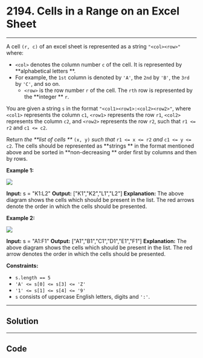 # 2194. Cells in a Range on an Excel Sheet

---

A cell `(r, c)` of an excel sheet is represented as a string `"<col><row>"` where:

  * `<col>` denotes the column number `c` of the cell. It is represented by **alphabetical letters **. 
* For example, the `1st` column is denoted by `'A'`, the `2nd` by `'B'`, the `3rd` by `'C'`, and so on.
  * `<row>` is the row number `r` of the cell. The `rth` row is represented by the **integer ** `r`.



You are given a string `s` in the format `"<col1><row1>:<col2><row2>"`, where `<col1>` represents the column `c1`, `<row1>` represents the row `r1`, `<col2>` represents the column `c2`, and `<row2>` represents the row `r2`, such that `r1 <= r2` and `c1 <= c2`.

Return _the **list of cells **_ `(x, y)` _such that_ `r1 <= x <= r2` _and_ `c1 <= y <= c2`. The cells should be represented as **strings ** in the format mentioned above and be sorted in **non-decreasing ** order first by columns and then by rows.

 

**Example 1:**

![](https://assets.leetcode.com/uploads/2022/02/08/ex1drawio.png)


**Input:** s = "K1:L2"
**Output:** ["K1","K2","L1","L2"]
**Explanation:**
The above diagram shows the cells which should be present in the list.
The red arrows denote the order in which the cells should be presented.


**Example 2:**

![](https://assets.leetcode.com/uploads/2022/02/09/exam2drawio.png)


**Input:** s = "A1:F1"
**Output:** ["A1","B1","C1","D1","E1","F1"]
**Explanation:**
The above diagram shows the cells which should be present in the list.
The red arrow denotes the order in which the cells should be presented.


 

**Constraints:**

  * `s.length == 5`
  * `'A' <= s[0] <= s[3] <= 'Z'`
  * `'1' <= s[1] <= s[4] <= '9'`
  * `s` consists of uppercase English letters, digits and `':'`.

---

## Solution



---

## Code
```python


```